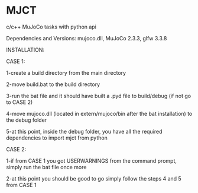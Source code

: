 # MJCT
c/c++ MuJoCo tasks with python api

Dependencies and Versions: mujoco.dll, MuJoCo 2.3.3, glfw 3.3.8




INSTALLATION:


CASE 1:

 1-create a build directory from the main directory
 
 2-move build.bat to the build directory
 
 3-run the bat file and it should have built a .pyd file to build/debug (if not go to CASE 2)
 
 4-move mujoco.dll (located in extern/mujoco/bin after the bat installation) to the debug folder
 
 5-at this point, inside the debug folder, you have all the required dependencies to import mjct from python
 
 
 CASE 2:
 
 1-if from CASE 1 you got USERWARNINGS from the command prompt, simply run the bat file once more
 
 2-at this point you should be good to go simply follow the steps 4 and 5 from CASE 1
